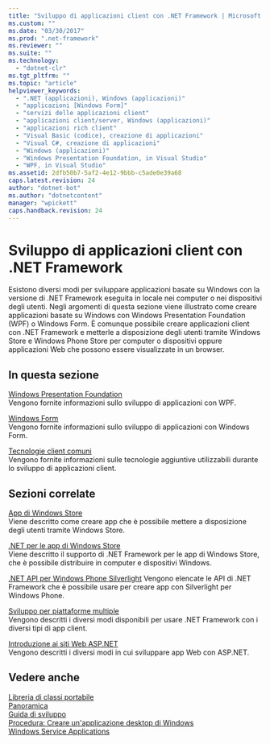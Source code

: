 ```yaml
---
title: "Sviluppo di applicazioni client con .NET Framework | Microsoft Docs"
ms.custom: ""
ms.date: "03/30/2017"
ms.prod: ".net-framework"
ms.reviewer: ""
ms.suite: ""
ms.technology: 
  - "dotnet-clr"
ms.tgt_pltfrm: ""
ms.topic: "article"
helpviewer_keywords: 
  - ".NET (applicazioni), Windows (applicazioni)"
  - "applicazioni [Windows Form]"
  - "servizi delle applicazioni client"
  - "applicazioni client/server, Windows (applicazioni)"
  - "applicazioni rich client"
  - "Visual Basic (codice), creazione di applicazioni"
  - "Visual C#, creazione di applicazioni"
  - "Windows (applicazioni)"
  - "Windows Presentation Foundation, in Visual Studio"
  - "WPF, in Visual Studio"
ms.assetid: 2dfb50b7-5af2-4e12-9bbb-c5ade0e39a68
caps.latest.revision: 24
author: "dotnet-bot"
ms.author: "dotnetcontent"
manager: "wpickett"
caps.handback.revision: 24
---
```

# Sviluppo di applicazioni client con .NET Framework
Esistono diversi modi per sviluppare applicazioni basate su Windows con la versione di .NET Framework eseguita in locale nei computer o nei dispositivi degli utenti.  Negli argomenti di questa sezione viene illustrato come creare applicazioni basate su Windows con Windows Presentation Foundation \(WPF\) o Windows Form.  È comunque possibile creare applicazioni client con .NET Framework e metterle a disposizione degli utenti tramite Windows Store e Windows Phone Store per computer o dispositivi oppure applicazioni Web che possono essere visualizzate in un browser.  
  
## In questa sezione  
 [Windows Presentation Foundation](../../docs/framework/wpf/index.md)  
 Vengono fornite informazioni sullo sviluppo di applicazioni con WPF.  
  
 [Windows Form](../../docs/framework/winforms/index.md)  
 Vengono fornite informazioni sullo sviluppo di applicazioni con Windows Form.  
  
 [Tecnologie client comuni](../../docs/framework/common-client-technologies/index.md)  
 Vengono fornite informazioni sulle tecnologie aggiuntive utilizzabili durante lo sviluppo di applicazioni client.  
  
## Sezioni correlate  
 [App di Windows Store](http://msdn.microsoft.com/windows/apps/)  
 Viene descritto come creare app che è possibile mettere a disposizione degli utenti tramite Windows Store.  
  
 [.NET per le app di Windows Store](http://msdn.microsoft.com/library/windows/apps/br230302.aspx)  
 Viene descritto il supporto di .NET Framework per le app di Windows Store, che è possibile distribuire in computer e dispositivi Windows.  
  
 [.NET API per Windows Phone Silverlight](http://msdn.microsoft.com/library/windows/apps/xaml/jj207211\(v=vs.105\).aspx)  
 Vengono elencate le API di .NET Framework che è possibile usare per creare app con Silverlight per Windows Phone.  
  
 [Sviluppo per piattaforme multiple](../../docs/standard/cross-platform/index.md)  
 Vengono descritti i diversi modi disponibili per usare .NET Framework con i diversi tipi di app client.  
  
 [Introduzione ai siti Web ASP.NET](http://www.asp.net/get-started/websites)  
 Vengono descritti i diversi modi in cui sviluppare app Web con ASP.NET.  
  
## Vedere anche  
 [Libreria di classi portabile](../../docs/standard/cross-platform/cross-platform-development-with-the-portable-class-library.md)   
 [Panoramica](../../docs/framework/get-started/overview.md)   
 [Guida di sviluppo](../../docs/framework/development-guide.md)   
 [Procedura: Creare un'applicazione desktop di Windows](../Topic/How%20to:%20Create%20a%20Windows%20Desktop%20Application.md)   
 [Windows Service Applications](../../docs/framework/windows-services/index.md)